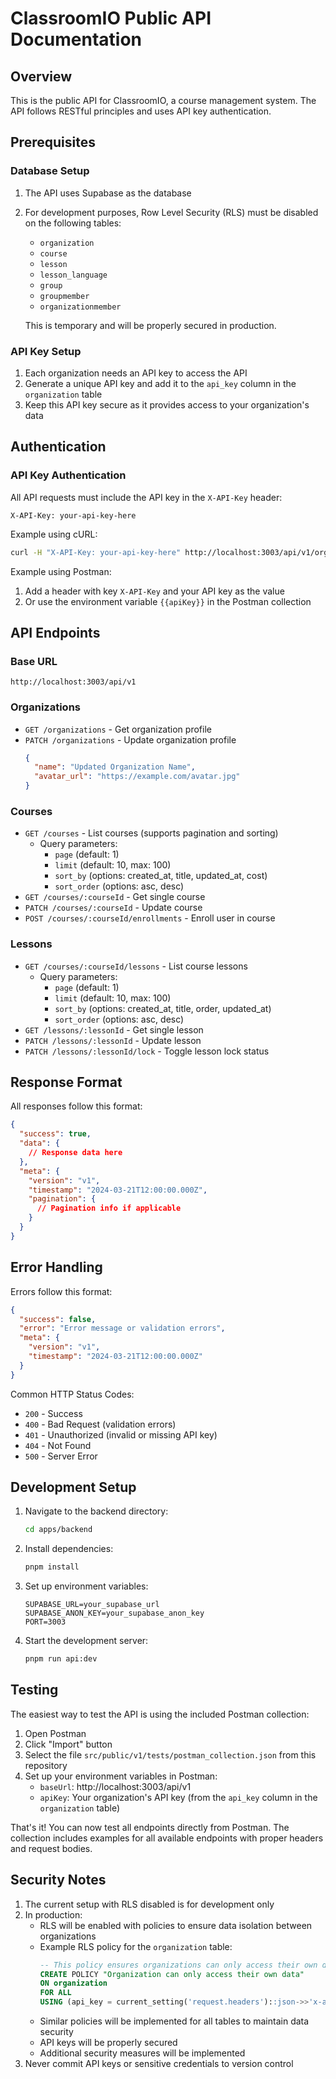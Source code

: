 # ClassroomIO Public API Documentation

## Overview

This is the public API for ClassroomIO, a course management system. The API follows RESTful principles and uses API key authentication.

## Prerequisites

### Database Setup

1. The API uses Supabase as the database
2. For development purposes, Row Level Security (RLS) must be disabled on the following tables:

   - `organization`
   - `course`
   - `lesson`
   - `lesson_language`
   - `group`
   - `groupmember`
   - `organizationmember`

   This is temporary and will be properly secured in production.

### API Key Setup

1. Each organization needs an API key to access the API
2. Generate a unique API key and add it to the `api_key` column in the `organization` table
3. Keep this API key secure as it provides access to your organization's data

## Authentication

### API Key Authentication

All API requests must include the API key in the `X-API-Key` header:

```http
X-API-Key: your-api-key-here
```

Example using cURL:

```bash
curl -H "X-API-Key: your-api-key-here" http://localhost:3003/api/v1/organizations
```

Example using Postman:

1. Add a header with key `X-API-Key` and your API key as the value
2. Or use the environment variable `{{apiKey}}` in the Postman collection

## API Endpoints

### Base URL

```
http://localhost:3003/api/v1
```

### Organizations

- `GET /organizations` - Get organization profile
- `PATCH /organizations` - Update organization profile
  ```json
  {
    "name": "Updated Organization Name",
    "avatar_url": "https://example.com/avatar.jpg"
  }
  ```

### Courses

- `GET /courses` - List courses (supports pagination and sorting)
  - Query parameters:
    - `page` (default: 1)
    - `limit` (default: 10, max: 100)
    - `sort_by` (options: created_at, title, updated_at, cost)
    - `sort_order` (options: asc, desc)
- `GET /courses/:courseId` - Get single course
- `PATCH /courses/:courseId` - Update course
- `POST /courses/:courseId/enrollments` - Enroll user in course

### Lessons

- `GET /courses/:courseId/lessons` - List course lessons
  - Query parameters:
    - `page` (default: 1)
    - `limit` (default: 10, max: 100)
    - `sort_by` (options: created_at, title, order, updated_at)
    - `sort_order` (options: asc, desc)
- `GET /lessons/:lessonId` - Get single lesson
- `PATCH /lessons/:lessonId` - Update lesson
- `PATCH /lessons/:lessonId/lock` - Toggle lesson lock status

## Response Format

All responses follow this format:

```json
{
  "success": true,
  "data": {
    // Response data here
  },
  "meta": {
    "version": "v1",
    "timestamp": "2024-03-21T12:00:00.000Z",
    "pagination": {
      // Pagination info if applicable
    }
  }
}
```

## Error Handling

Errors follow this format:

```json
{
  "success": false,
  "error": "Error message or validation errors",
  "meta": {
    "version": "v1",
    "timestamp": "2024-03-21T12:00:00.000Z"
  }
}
```

Common HTTP Status Codes:

- `200` - Success
- `400` - Bad Request (validation errors)
- `401` - Unauthorized (invalid or missing API key)
- `404` - Not Found
- `500` - Server Error

## Development Setup

1. Navigate to the backend directory:

   ```bash
   cd apps/backend
   ```

2. Install dependencies:

   ```bash
   pnpm install
   ```

3. Set up environment variables:

   ```env
   SUPABASE_URL=your_supabase_url
   SUPABASE_ANON_KEY=your_supabase_anon_key
   PORT=3003
   ```

4. Start the development server:
   ```bash
   pnpm run api:dev
   ```

## Testing

The easiest way to test the API is using the included Postman collection:

1. Open Postman
2. Click "Import" button
3. Select the file `src/public/v1/tests/postman_collection.json` from this repository
4. Set up your environment variables in Postman:
   - `baseUrl`: http://localhost:3003/api/v1
   - `apiKey`: Your organization's API key (from the `api_key` column in the `organization` table)

That's it! You can now test all endpoints directly from Postman. The collection includes examples for all available endpoints with proper headers and request bodies.

## Security Notes

1. The current setup with RLS disabled is for development only
2. In production:
   - RLS will be enabled with policies to ensure data isolation between organizations
   - Example RLS policy for the `organization` table:
     ```sql
     -- This policy ensures organizations can only access their own data
     CREATE POLICY "Organization can only access their own data"
     ON organization
     FOR ALL
     USING (api_key = current_setting('request.headers')::json->>'x-api-key');
     ```
   - Similar policies will be implemented for all tables to maintain data security
   - API keys will be properly secured
   - Additional security measures will be implemented
3. Never commit API keys or sensitive credentials to version control
